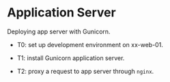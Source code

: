 # Application Server

Deploying app server with Gunicorn.

* T0: set up development environment on xx-web-01.

* T1: install Gunicorn application server.

* T2: proxy a request to app server through `nginx`.


